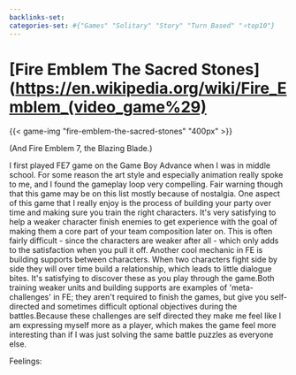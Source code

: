 ```yaml
---
backlinks-set: 
categories-set: #{"Games" "Solitary" "Story" "Turn Based" "⭐top10"}
---
```

# [Fire Emblem The Sacred Stones](https://en.wikipedia.org/wiki/Fire_Emblem_(video_game%29)

{{< game-img "fire-emblem-the-sacred-stones" "400px" >}}

(And Fire Emblem 7, the Blazing Blade.)

I first played FE7 game on the Game Boy Advance when I was in middle school.
For some reason the art style and especially animation really spoke to me, and I
found the gameplay loop very compelling.
Fair warning though that this game may be on this list mostly because of
nostalgia.
One aspect of this game that I really enjoy is the process of building your
party over time and making sure you train the right characters.
It's very satisfying to help a weaker character finish enemies to get experience
with the goal of making them a core part of your team composition later on.
This is often fairly difficult - since the characters are weaker after all -
which only adds to the satisfaction when you pull it off.
Another cool mechanic in FE is building supports between characters.
When two characters fight side by side they will over time build a relationship,
which leads to little dialogue bites.
It's satisfying to discover these as you play through the game.Both training
weaker units and building supports are examples of 'meta-challenges' in FE; they
aren't required to finish the games, but give you self-directed and sometimes
difficult optional objectives during the battles.Because these challenges are
self directed they make me feel like I am expressing myself more as a player,
which makes the game feel more interesting than if I was just solving the same
battle puzzles as everyone else.

Feelings: